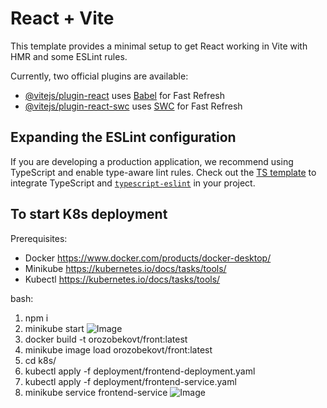 # React + Vite

This template provides a minimal setup to get React working in Vite with HMR and some ESLint rules.

Currently, two official plugins are available:

- [@vitejs/plugin-react](https://github.com/vitejs/vite-plugin-react/blob/main/packages/plugin-react/README.md) uses [Babel](https://babeljs.io/) for Fast Refresh
- [@vitejs/plugin-react-swc](https://github.com/vitejs/vite-plugin-react-swc) uses [SWC](https://swc.rs/) for Fast Refresh

## Expanding the ESLint configuration

If you are developing a production application, we recommend using TypeScript and enable type-aware lint rules. Check out the [TS template](https://github.com/vitejs/vite/tree/main/packages/create-vite/template-react-ts) to integrate TypeScript and [`typescript-eslint`](https://typescript-eslint.io) in your project.

## To start K8s deployment

Prerequisites:
- Docker https://www.docker.com/products/docker-desktop/
- Minikube https://kubernetes.io/docs/tasks/tools/
- Kubectl https://kubernetes.io/docs/tasks/tools/

bash:
1. npm i
2. minikube start
![Image](https://github.com/user-attachments/assets/20f82874-7997-4ff9-9dfa-e8d1f94c8067)
3. docker build -t orozobekovt/front:latest
4. minikube image load orozobekovt/front:latest
5. cd k8s/
6. kubectl apply -f deployment/frontend-deployment.yaml
7. kubectl apply -f deployment/frontend-service.yaml
8. minikube service frontend-service
![Image](https://github.com/user-attachments/assets/1bfcf701-0ebe-4ce2-8139-eeab3b707e0d)
